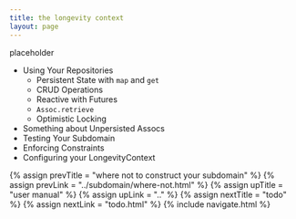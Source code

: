 ```yaml
---
title: the longevity context
layout: page
---
```


placeholder

- Using Your Repositories
  - Persistent State with `map` and `get`
  - CRUD Operations
  - Reactive with Futures
  - `Assoc.retrieve`
  - Optimistic Locking
- Something about Unpersisted Assocs
- Testing Your Subdomain
- Enforcing Constraints
- Configuring your LongevityContext

{% assign prevTitle = "where not to construct your subdomain" %}
{% assign prevLink = "../subdomain/where-not.html" %}
{% assign upTitle = "user manual" %}
{% assign upLink = ".." %}
{% assign nextTitle = "todo" %}
{% assign nextLink = "todo.html" %}
{% include navigate.html %}

